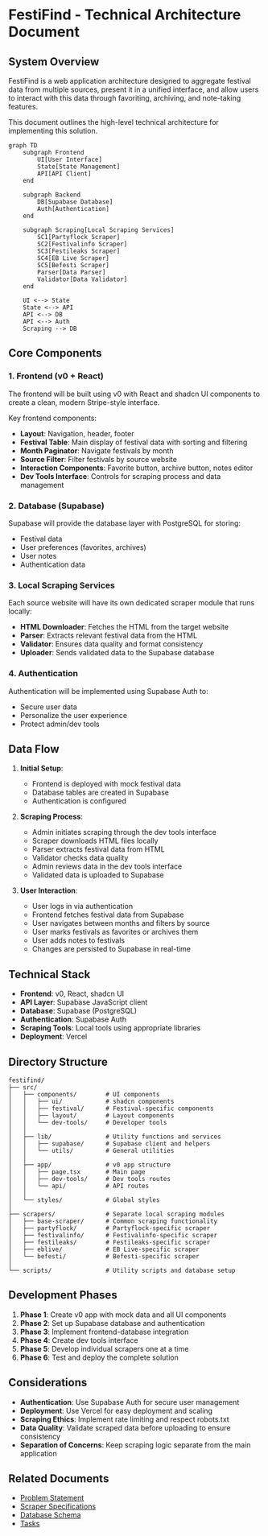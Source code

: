 # FestiFind - Technical Architecture Document

## System Overview

FestiFind is a web application architecture designed to aggregate festival data from multiple sources, present it in a unified interface, and allow users to interact with this data through favoriting, archiving, and note-taking features.

This document outlines the high-level technical architecture for implementing this solution.

```mermaid
graph TD
    subgraph Frontend
        UI[User Interface]
        State[State Management]
        API[API Client]
    end
    
    subgraph Backend
        DB[Supabase Database]
        Auth[Authentication]
    end
    
    subgraph Scraping[Local Scraping Services]
        SC1[Partyflock Scraper]
        SC2[Festivalinfo Scraper]
        SC3[Festileaks Scraper]
        SC4[EB Live Scraper]
        SC5[Befesti Scraper]
        Parser[Data Parser]
        Validator[Data Validator]
    end
    
    UI <--> State
    State <--> API
    API <--> DB
    API <--> Auth
    Scraping --> DB
```

## Core Components

### 1. Frontend (v0 + React)

The frontend will be built using v0 with React and shadcn UI components to create a clean, modern Stripe-style interface.

Key frontend components:
- **Layout**: Navigation, header, footer
- **Festival Table**: Main display of festival data with sorting and filtering
- **Month Paginator**: Navigate festivals by month
- **Source Filter**: Filter festivals by source website
- **Interaction Components**: Favorite button, archive button, notes editor
- **Dev Tools Interface**: Controls for scraping process and data management

### 2. Database (Supabase)

Supabase will provide the database layer with PostgreSQL for storing:
- Festival data
- User preferences (favorites, archives)
- User notes
- Authentication data

### 3. Local Scraping Services

Each source website will have its own dedicated scraper module that runs locally:
- **HTML Downloader**: Fetches the HTML from the target website
- **Parser**: Extracts relevant festival data from the HTML
- **Validator**: Ensures data quality and format consistency
- **Uploader**: Sends validated data to the Supabase database

### 4. Authentication

Authentication will be implemented using Supabase Auth to:
- Secure user data
- Personalize the user experience
- Protect admin/dev tools

## Data Flow

1. **Initial Setup**:
   - Frontend is deployed with mock festival data
   - Database tables are created in Supabase
   - Authentication is configured

2. **Scraping Process**:
   - Admin initiates scraping through the dev tools interface
   - Scraper downloads HTML files locally
   - Parser extracts festival data from HTML
   - Validator checks data quality
   - Admin reviews data in the dev tools interface
   - Validated data is uploaded to Supabase

3. **User Interaction**:
   - User logs in via authentication
   - Frontend fetches festival data from Supabase
   - User navigates between months and filters by source
   - User marks festivals as favorites or archives them
   - User adds notes to festivals
   - Changes are persisted to Supabase in real-time

## Technical Stack

- **Frontend**: v0, React, shadcn UI
- **API Layer**: Supabase JavaScript client
- **Database**: Supabase (PostgreSQL)
- **Authentication**: Supabase Auth
- **Scraping Tools**: Local tools using appropriate libraries
- **Deployment**: Vercel

## Directory Structure

```
festifind/
├── src/
│   ├── components/        # UI components
│   │   ├── ui/            # shadcn components
│   │   ├── festival/      # Festival-specific components
│   │   ├── layout/        # Layout components
│   │   └── dev-tools/     # Developer tools
│   │
│   ├── lib/               # Utility functions and services
│   │   ├── supabase/      # Supabase client and helpers
│   │   └── utils/         # General utilities
│   │
│   ├── app/               # v0 app structure
│   │   ├── page.tsx       # Main page
│   │   ├── dev-tools/     # Dev tools routes
│   │   └── api/           # API routes
│   │
│   └── styles/            # Global styles
│
├── scrapers/              # Separate local scraping modules
│   ├── base-scraper/      # Common scraping functionality
│   ├── partyflock/        # Partyflock-specific scraper
│   ├── festivalinfo/      # Festivalinfo-specific scraper
│   ├── festileaks/        # Festileaks-specific scraper
│   ├── eblive/            # EB Live-specific scraper
│   └── befesti/           # Befesti-specific scraper
│
└── scripts/               # Utility scripts and database setup
```

## Development Phases

1. **Phase 1**: Create v0 app with mock data and all UI components
2. **Phase 2**: Set up Supabase database and authentication
3. **Phase 3**: Implement frontend-database integration
4. **Phase 4**: Create dev tools interface
5. **Phase 5**: Develop individual scrapers one at a time
6. **Phase 6**: Test and deploy the complete solution

## Considerations

- **Authentication**: Use Supabase Auth for secure user management
- **Deployment**: Use Vercel for easy deployment and scaling
- **Scraping Ethics**: Implement rate limiting and respect robots.txt
- **Data Quality**: Validate scraped data before uploading to ensure consistency
- **Separation of Concerns**: Keep scraping logic separate from the main application

## Related Documents
- [Problem Statement](./problem-statement.md)
- [Scraper Specifications](./scraper-specs.md)
- [Database Schema](./database-schema.md)
- [Tasks](./tasks.md)

